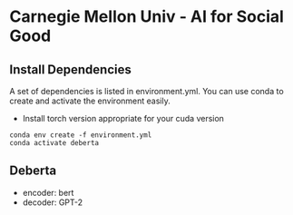 # Carnegie Mellon Univ - AI for Social Good

## Install Dependencies
A set of dependencies is listed in environment.yml. You can use conda to create and activate the environment easily.
- Install torch version appropriate for your cuda version

```
conda env create -f environment.yml
conda activate deberta
```

## Deberta
- encoder: bert
- decoder: GPT-2